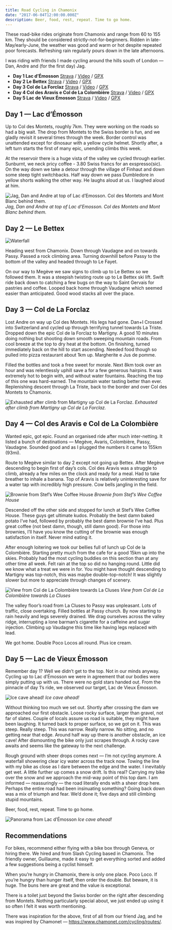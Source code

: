 ```yaml
---
title: Road Cycling in Chamonix
date: "2017-06-04T12:00:00.000Z"
description: Beer, food, rest, repeat. Time to go home.
---
```


These road-bike rides originate from Chamonix and range from 60 to 155 km. They should be considered strictly-not-for-beginners. Ridden in late-May/early-June, the weather was good and warm or hot despite repeated poor forecasts. Refreshing rain regularly pours down in the late afternoons.

I was riding with friends I made cycling around the hills south of London — Dan, Andre and (for the first day) Jag.

- **Day 1 Lac d’Émosson** [Strava](https://www.strava.com/activities/1011240555) / [Video](https://www.relive.cc/view/1011240555) / [GPX](https://www.strava.com/activities/1011240555/export_gpx)
- **Day 2 Le Bettex** [Strava](https://www.strava.com/activities/1012616710) / [Video](https://www.relive.cc/view/1012616710) / [GPX](https://www.strava.com/activities/1012616710/export_gpx)
- **Day 3 Col de La Forclaz** [Strava](https://www.strava.com/activities/1014414002) / [Video](https://www.relive.cc/view/1014414002) / [GPX](https://www.strava.com/activities/1014414002/export_gpx)
- **Day 4 Col des Aravis e Col de La Colombière** [Strava](https://www.strava.com/activities/1016180749) / [Video](https://www.relive.cc/view/1016180749) / [GPX](https://www.strava.com/activities/1016180749/export_gpx)
- **Day 5 Lac de Vieux Émosson** [Strava](https://www.strava.com/activities/1017502930) / [Video](https://www.relive.cc/view/1017502930) / [GPX](https://www.strava.com/activities/1017502930/export_gpx)

## Day 1 — Lac d’Émosson

Up to Col des Montets, roughly 7km. They were working on the roads so had a big wait. The drop from Montets to the Swiss border is fun, and we gladly revisit it several times through the week. Border control was unattended except for dinosaur with a yellow cycle helmet. Shortly after, a left turn starts the first of many epic, unending climbs this week.

At the reservoir there is a huge vista of the valley we cycled through earlier. Sunburnt, we neck pricy coffee - 3.80 Swiss francs for an exspresso(sic). On the way down we take a detour through the village of Finhaut and down some steep tight switchbacks. Half way down we pass Dumbledore in yellow shorts walking the other way. He laughs aloud at us. I laughed aloud at him.

![Jag, Dan and Andre at top of Lac d’Emosson. Col des Montets and Mont Blanc behind them.](./pano-from-lac-d-emosson.jpg)
_Jag, Dan and Andre at top of Lac d’Emosson. Col des Montets and Mont Blanc behind them._

## Day 2 — Le Bettex

![Waterfall](./waterfall.jpg)

Heading west from Chamonix. Down through Vaudagne and on towards Passy. Passed a
rock climbing area. Turning downhill before Passy to the bottom of the valley
and headed through to Le Fayet.

On our way to Megève we saw signs to climb up to Le Bettex so we followed them. It was a steepish twisting route up to Le Bettex ski lift. Swift ride back down to catching a few bugs on the way to Saint Gervais for pastries and coffee.
Looped back home through Vaudagne which seemed easier than anticipated. Good wood stacks all over the place.

## Day 3 — Col de La Forclaz

Lost Andre on way up Col des Montets. His legs had gone.
Dan+I Crossed into Switzerland and cycled up through terrifying tunnel towards La Triste. Dropped down the epic Col de la Forclaz to Martigny. A good 10 minutes doing nothing but shooting down smooth sweeping mountain roads. From cool breeze at the top to dry heat at the bottom. On finishing, turned immediately back on the hill to start ascending. Needed food though so pulled into pizza restaurant about 1km up.
Margherite e Jus de pomme.

Filled the bottles and took a free sweet for morale. Next 8km took over an hour and was relentlessly uphill save a for a few generous hairpins. It was extremely hot to begin with, and without water fountains. Reaching the top of this one was hard-earned. The mountain water tasting better than ever. Replenishing descent through La Triste, back to the border and over Col des Montets to Chamonix.

![Exhausted after climb from Martigny up Col de La Forclaz.](./forclaz.jpg)
_Exhausted after climb from Martigny up Col de La Forclaz._

## Day 4 — Col des Aravis e Col de La Colombière

Wanted epic, got epic. Found an organised ride after much inter-netting. It listed a bunch of destinations — Megève, Avaris, Colombière, Passy, Vaudagne. Sounded good and as I plugged the numbers it came to 155km (93mi).

Route to Megève similar to day 2 except not going up Bettex. After Megève descending to begin first of day’s cols. Col des Aravis was a struggle to climb, already a few miles on the clock and ready for a meal. Had to take breather to inhale a banana. Top of Aravis is relatively uninteresting save for a water tap with incredibly high pressure. Cow bells jangling in the field.

![Brownie from Stef’s Wee Coffee House](brownie.jpg)
_Brownie from Stef’s Wee Coffee House_

Descended off the other side and stopped for lunch at Stef’s Wee Coffee House. These guys get ultimate kudos. Probably the best damn baked potato I’ve had, followed by probably the best damn brownie I’ve had. Plus great coffee (not best damn, though, still damn good). For those into brownies, I’ll have you know the cutting of the brownie was enough satisfaction in itself. Never mind eating it.

After enough loitering we took our bellies full of lunch up Col de la Colombière. Starting pretty much from the cafe for a good 15km up into the skies. Probably had the most cycling buddies on this section than at any other time all week. Felt rain at the top so did no hanging round. Little did we know what a treat we were in for. You might have thought descending to Martigny was top-notch, this was maybe double-top-notch! It was slightly slower but more to appreciate through changes of scenery.

![View from Col de La Colombière towards La Cluses](./colombiere.jpg)
_View from Col de La Colombière towards La Cluses_

The valley floor’s road from La Cluses to Passy was unpleasant. Lots of traffic, close overtaking. Filled bottles at Passy church. By now starting to rain heavily and legs severely drained. We drag ourselves across the valley ridge, interrupting a lone barman’s cigarette for a caffeine and sugar injection. Climbing up Vaudagne this time like having legs replaced with lead.

We got home. Double Poco Locos all round. Plus ice cream.

## Day 5 — Lac de Vieux Émosson

Remember day 1? Well we didn’t get to the top. Not in our minds anyway.
Cycling up to Lac d’Émosson we were in agreement that our bodies were simply putting up with us. There were no gold stars handed out. From the pinnacle of day 1’s ride, we observed our target, Lac de Vieux Émosson.

![Ice cave ahead!](./ice-cave.jpg)
_Ice cave ahead!_

Without thinking too much we set out. Shortly after crossing the dam we approached our first obstacle. Loose rocky surface, larger than gravel, not far of slates. Couple of locals assure us road is suitable, they might have been laughing.
It turned back to proper surface, so we got on it. This was steep. Really steep. This was narrow. Really narrow. No sitting, and no getting near that edge. Around half way up there is another obstacle, an ice cave! After dismounting the bike only just scrapes through. A rocky cave awaits and seems like the gateway to the next challenge.

Rough ground with sheer drops comes next — I’m not cycling anymore. A waterfall showering clear icy water across the track now. Towing the line with my bike as close as I dare between the edge and the water. I inevitably get wet. A little further up comes a snow drift. Is this real? Carrying my bike over the snow and we approach the mid-way point of this top dam. I am informed — reassuringly — the road literally ends with a sheer drop here. Perhaps the entire road had been insinuating something? Going back down was a mix of triumph and fear. We’d done it; five days and still climbing stupid mountains.

Beer, food, rest, repeat. Time to go home.

![Panorama from Lac d’Émosson](./pano-from-lac-d-emosson.jpg)
_Ice cave ahead!_

## Recommendations

For bikes, recommend either flying with a bike box through Geneva, or hiring there. We hired and from Slash Cycling based in Chamonix. The friendly owner, Guillaume, made it easy to get everything sorted and added a few suggestions being a cyclist himself.

When you’re hungry in Chamonix, there is only one place. Poco Loco. If you’re hungry than hunger itself, then order the double. But beware, it is huge. The buns here are great and the value is exceptional.

There is a toilet just beyond the Swiss border on the right after descending from Montets. Nothing particularly special about, we just ended up using it so often I felt it was worth mentioning.

There was inspiration for the above, first of all from our friend Jag, and he was inspired by Chamonet — https://www.chamonet.com/cycling/routes/.
